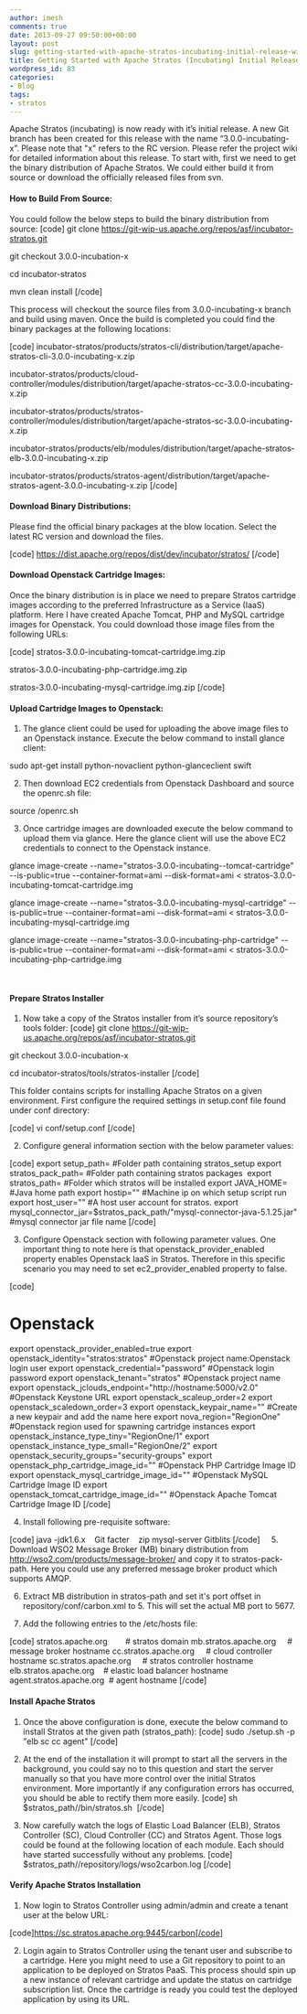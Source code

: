 ```yaml
---
author: imesh
comments: true
date: 2013-09-27 09:50:00+00:00
layout: post
slug: getting-started-with-apache-stratos-incubating-initial-release-with-openstack
title: Getting Started with Apache Stratos (Incubating) Initial Release with Openstack
wordpress_id: 83
categories:
- Blog
tags:
- stratos
---
```


Apache Stratos (incubating) is now ready with it’s initial release. A new Git branch has been created for this release with the name “3.0.0-incubating-x”. Please note that "x" refers to the RC version. Please refer the project wiki for detailed information about this release. To start with, first we need to get the binary distribution of Apache Stratos. We could either build it from source or download the officially released files from svn.



#### How to Build From Source:



You could follow the below steps to build the binary distribution from source:
[code]
git clone https://git-wip-us.apache.org/repos/asf/incubator-stratos.git

git checkout 3.0.0-incubation-x

cd incubator-stratos

mvn clean install
[/code]

This process will checkout the source files from 3.0.0-incubating-x branch and build using maven. Once the build is completed you could find the binary packages at the following locations:

[code]
incubator-stratos/products/stratos-cli/distribution/target/apache-stratos-cli-3.0.0-incubating-x.zip

incubator-stratos/products/cloud-controller/modules/distribution/target/apache-stratos-cc-3.0.0-incubating-x.zip

incubator-stratos/products/stratos-controller/modules/distribution/target/apache-stratos-sc-3.0.0-incubating-x.zip

incubator-stratos/products/elb/modules/distribution/target/apache-stratos-elb-3.0.0-incubating-x.zip

incubator-stratos/products/stratos-agent/distribution/target/apache-stratos-agent-3.0.0-incubating-x.zip
[/code]
 


#### Download Binary Distributions:



Please find the official binary packages at the blow location. Select the latest RC version and download the files.

[code]
https://dist.apache.org/repos/dist/dev/incubator/stratos/
[/code]
 



#### Download Openstack Cartridge Images:



Once the binary distribution is in place we need to prepare Stratos cartridge images according to the preferred Infrastructure as a Service (IaaS) platform. Here I have created Apache Tomcat, PHP and MySQL cartridge images for Openstack. You could download those image files from the following URLs:

[code]
stratos-3.0.0-incubating-tomcat-cartridge.img.zip

stratos-3.0.0-incubating-php-cartridge.img.zip

stratos-3.0.0-incubating-mysql-cartridge.img.zip
[/code]
 


#### Upload Cartridge Images to Openstack:



1. The glance client could be used for uploading the above image files to an Openstack instance. Execute the below command to install glance client:

sudo apt-get install python-novaclient python-glanceclient swift

2. Then download EC2 credentials from Openstack Dashboard and source the openrc.sh file:

source /openrc.sh

3. Once cartridge images are downloaded execute the below command to upload them via glance. Here the glance client will use the above EC2 credentials to connect to the Openstack instance.

glance image-create --name="stratos-3.0.0-incubating--tomcat-cartridge" --is-public=true --container-format=ami --disk-format=ami < stratos-3.0.0-incubating-tomcat-cartridge.img

glance image-create --name="stratos-3.0.0-incubating-mysql-cartridge" --is-public=true --container-format=ami --disk-format=ami < stratos-3.0.0-incubating-mysql-cartridge.img

glance image-create --name="stratos-3.0.0-incubating-php-cartridge" --is-public=true --container-format=ami --disk-format=ami < stratos-3.0.0-incubating-php-cartridge.img

 


#### Prepare Stratos Installer



1. Now take a copy of the Stratos installer from it’s source repository’s tools folder:
[code]
git clone https://git-wip-us.apache.org/repos/asf/incubator-stratos.git

git checkout 3.0.0-incubation-x

cd incubator-stratos/tools/stratos-installer
[/code]

This folder contains scripts for installing Apache Stratos on a given environment. First configure the required settings in setup.conf file found under conf directory:

[code]
vi conf/setup.conf
[/code]

2. Configure general information section with the below parameter values:

[code]
export setup_path= #Folder path containing stratos_setup
export stratos_pack_path= #Folder path containing stratos packages 
export stratos_path= #Folder which stratos will be installed
export JAVA_HOME= #Java home path
export hostip="" #Machine ip on which setup script run
export host_user="" #A host user account for stratos.
export mysql_connector_jar=$stratos_pack_path/"mysql-connector-java-5.1.25.jar" #mysql connector jar file name
[/code]

3. Configure Openstack section with following parameter values. One important thing to note here is that openstack_provider_enabled property enables Openstack IaaS in Stratos. Therefore in this specific scenario you may need to set ec2_provider_enabled property to false.

[code]
# Openstack
export openstack_provider_enabled=true
export openstack_identity="stratos:stratos" #Openstack project name:Openstack login user
export openstack_credential="password" #Openstack login password
export openstack_tenant="stratos" #Openstack project name
export openstack_jclouds_endpoint="http://hostname:5000/v2.0" #Openstack Keystone URL
export openstack_scaleup_order=2
export openstack_scaledown_order=3
export openstack_keypair_name="" #Create a new keypair and add the name here
export nova_region="RegionOne" #Openstack region used for spawning cartridge instances
export openstack_instance_type_tiny="RegionOne\/1"
export openstack_instance_type_small="RegionOne\/2"
export openstack_security_groups="security-groups"
export openstack_php_cartridge_image_id="" #Openstack PHP Cartridge Image ID
export openstack_mysql_cartridge_image_id="" #Openstack MySQL Cartridge Image ID
export openstack_tomcat_cartridge_image_id="" #Openstack Apache Tomcat Cartridge Image ID
[/code]

4. Install following pre-requisite software:

[code]
java -jdk1.6.x   
Git
facter   
zip
mysql-server
Gitblits
[/code]
    
5. Download WSO2 Message Broker (MB) binary distribution from http://wso2.com/products/message-broker/ and copy it to stratos-pack-path. Here you could use any preferred message broker product which supports AMQP.

6. Extract MB distribution in stratos-path and set it's port offset in repository/conf/carbon.xml to 5. This will set the actual MB port to 5677.

7. Add the following entries to the /etc/hosts file:

[code]
<ip-address> stratos.apache.org        # stratos domain
<ip-address> mb.stratos.apache.org     # message broker hostname
<ip-address> cc.stratos.apache.org     # cloud controller hostname
<ip-address> sc.stratos.apache.org     # stratos controller hostname
<ip-address> elb.stratos.apache.org    # elastic load balancer hostname
<ip-address> agent.stratos.apache.org  # agent hostname
[/code]



#### Install Apache Stratos



1. Once the above configuration is done, execute the below command to install Stratos at the given path (stratos_path):
[code]
sudo ./setup.sh -p "elb sc cc agent"
[/code]

2. At the end of the installation it will prompt to start all the servers in the background, you could say no to this question and start the server manually so that you have more control over the initial Stratos environment. More importantly if any configuration errors has occurred, you should be able to rectify them more easily.
[code]
sh $stratos_path/<module>/bin/stratos.sh 
[/code]

3. Now carefully watch the logs of Elastic Load Balancer (ELB), Stratos Controller (SC), Cloud Controller (CC) and Stratos Agent. Those logs could be found at the following location of each module. Each should have started successfully without any problems.
[code]
$stratos_path/<module>/repository/logs/wso2carbon.log
[/code]
 



#### Verify Apache Stratos Installation



1. Now login to Stratos Controller using admin/admin and create a tenant user at the below URL:

[code]https://sc.stratos.apache.org:9445/carbon[/code]

2. Login again to Stratos Controller using the tenant user and subscribe to a cartridge. Here you might need to use a Git repository to point to an application to be deployed on Stratos PaaS. This process should spin up a new instance of relevant cartridge and update the status on cartridge subscription list. Once the cartridge is ready you could test the deployed application by using its URL.
